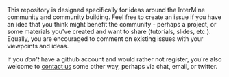This repository is designed specifically for ideas around the InterMine community and community building. Feel free to create an issue if you have an idea that you think might benefit the community - perhaps a project, or some materials you've created and want to share (tutorials, slides, etc.). Equally, you are encouraged to comment on existing issues with your viewpoints and ideas.

If you *don't* have a github account and would rather not register, you're also welcome to [contact us](http://intermine.readthedocs.io/en/latest/about/contact-us/) some other way, perhaps via chat, email, or twitter.
